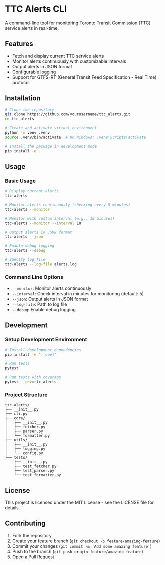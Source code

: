 # TTC Alerts CLI

A command-line tool for monitoring Toronto Transit Commission (TTC) service alerts in real-time.

## Features

- Fetch and display current TTC service alerts
- Monitor alerts continuously with customizable intervals
- Output alerts in JSON format
- Configurable logging
- Support for GTFS-RT (General Transit Feed Specification - Real Time) protocol

## Installation

```bash
# Clone the repository
git clone https://github.com/yourusername/ttc_alerts.git
cd ttc_alerts

# Create and activate virtual environment
python -m venv .venv
source .venv/bin/activate  # On Windows: .venv\Scripts\activate

# Install the package in development mode
pip install -e .
```

## Usage

### Basic Usage

```bash
# Display current alerts
ttc-alerts

# Monitor alerts continuously (checking every 5 minutes)
ttc-alerts --monitor

# Monitor with custom interval (e.g., 10 minutes)
ttc-alerts --monitor --interval 10

# Output alerts in JSON format
ttc-alerts --json

# Enable debug logging
ttc-alerts --debug

# Specify log file
ttc-alerts --log-file alerts.log
```

### Command Line Options

- `--monitor`: Monitor alerts continuously
- `--interval`: Check interval in minutes for monitoring (default: 5)
- `--json`: Output alerts in JSON format
- `--log-file`: Path to log file
- `--debug`: Enable debug logging

## Development

### Setup Development Environment

```bash
# Install development dependencies
pip install -e ".[dev]"

# Run tests
pytest

# Run tests with coverage
pytest --cov=ttc_alerts
```

### Project Structure

```
ttc_alerts/
├── __init__.py
├── cli.py
├── core/
│   ├── __init__.py
│   ├── fetcher.py
│   ├── parser.py
│   └── formatter.py
├── utils/
│   ├── __init__.py
│   ├── logging.py
│   └── config.py
└── tests/
    ├── __init__.py
    ├── test_fetcher.py
    ├── test_parser.py
    └── test_formatter.py
```

## License

This project is licensed under the MIT License - see the LICENSE file for details.

## Contributing

1. Fork the repository
2. Create your feature branch (`git checkout -b feature/amazing-feature`)
3. Commit your changes (`git commit -m 'Add some amazing feature'`)
4. Push to the branch (`git push origin feature/amazing-feature`)
5. Open a Pull Request 